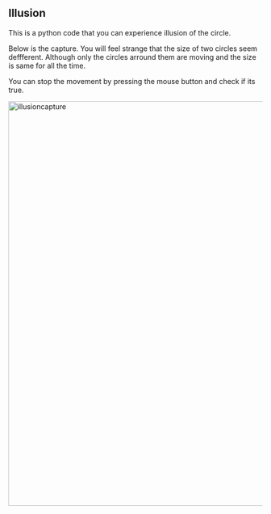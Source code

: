 Illusion
---
This is a python code that you can experience illusion of the circle.

Below is the capture.
You will feel strange that the size of two circles seem deffferent.
Although only the circles arround them are moving and the size is same for all the time.

You can stop the movement by pressing the mouse button and check if its true.


<img width="801" alt="illusioncapture" src="https://user-images.githubusercontent.com/75876484/104092812-b6942b80-52c9-11eb-9851-dfd8824270ca.png">

